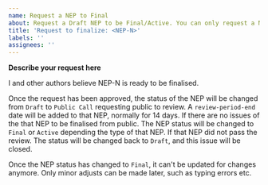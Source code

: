 ```yaml
---
name: Request a NEP to Final
about: Request a Draft NEP to be Final/Active. You can only request a NEP already in Draft to be finalised.
title: 'Request to finalize: <NEP-N>'
labels: ''
assignees: ''
---
```


**Describe your request here**

I and other authors believe NEP-N is ready to be finalised.

Once the request has been approved, the status of the NEP will be changed from `Draft` to `Public Call` requesting public to review. A `review-period-end` date will be added to that NEP, normally for 14 days. If there are no issues of the that NEP to be finalised from public. The NEP status will be changed to `Final` or `Active` depending the type of that NEP. If that NEP did not pass the review. The status will be changed back to `Draft`, and this issue will be closed.

Once the NEP status has changed to `Final`, it can't be updated for changes anymore. Only minor adjusts can be made later, such as typing errors etc.
